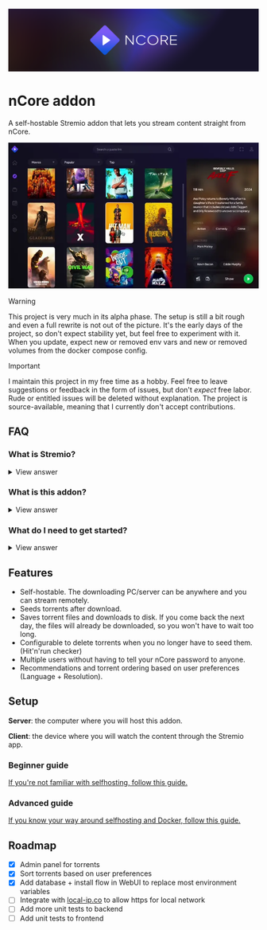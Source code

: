 ![banner](./assets/stremio-ncore-addon-banner.png)

# nCore addon

A self-hostable Stremio addon that lets you stream content straight from nCore.

![demo video](./assets/stremio-ncore-addon-demo-video.webp)

> [!WARNING]
> This project is very much in its alpha phase. The setup is still a bit rough and even a full rewrite is not out of the picture. It's the early days of the project, so don't expect stability yet, but feel free to experiment with it.
> When you update, expect new or removed env vars and new or removed volumes from the docker compose config.

> [!IMPORTANT]
> I maintain this project in my free time as a hobby. Feel free to leave suggestions or feedback in the form of issues, but don't _expect_ free labor. Rude or entitled issues will be deleted without explanation.
> The project is source-available, meaning that I currently don't accept contributions.

## FAQ

### What is Stremio?

<details>
<summary>
View answer
</summary>

Stremio is a media hub for your Smart TV, phone, or computer, just like Netflix, Disney+, or other services.

The differe is that Stremio doesn't provide any media sources by default, you have to use addons for that.

Learn more about Stremio [here](https://www.stremio.com/), or download the apps [here](https://www.stremio.com/downloads).

</details>

### What is this addon?

<details>
<summary>
View answer
</summary>

This project is an addon that connects your nCore account to Stremio. Without an addon, stremio will show no "streams" for any media.

Once you configure this addon, you will be able to click on any movie/show and you will see a list of all torrents for that particular media from nCore.

The addon will even rank them based on your configured preferences (language + resolution).

</details>

### What do I need to get started?

<details>
<summary>
View answer
</summary>

- nCore account (that isn't banned)
- A computer to host this program on
  - Docker needs to be installed
  - Needs enough free space where the downloaded files will fit.
  - This computer should ideally always be on (because it needs to seed the files back to nCore)
- A device that can run Stremio (newer LG/Samsung Smart TVs, an Android TV box, or just a laptop/PC)
- Your own domain name with HTTPS (tutorials coming soon...)
  - If you use Stremio on computer or an Android TV box and you don't want to share the addon with your friends and family, then this step can be optional.

</details>

## Features

- Self-hostable. The downloading PC/server can be anywhere and you can stream remotely.
- Seeds torrents after download.
- Saves torrent files and downloads to disk. If you come back the next day, the files will already be downloaded, so you won't have to wait too long.
- Configurable to delete torrents when you no longer have to seed them. (Hit'n'run checker)
- Multiple users without having to tell your nCore password to anyone.
- Recommendations and torrent ordering based on user preferences (Language + Resolution).

## Setup

**Server**: the computer where you will host this addon.

**Client**: the device where you will watch the content through the Stremio app.

### Beginner guide

[If you're not familiar with selfhosting, follow this guide.](./docs/installation-guides/beginners/beginners.md)

### Advanced guide

[If you know your way around selfhosting and Docker, follow this guide.](./docs/installation-guides/advanced/advanced.md)

## Roadmap

- [x] Admin panel for torrents
- [x] Sort torrents based on user preferences
- [x] Add database + install flow in WebUI to replace most environment variables
- [ ] Integrate with [local-ip.co](http://local-ip.co/) to allow https for local network
- [ ] Add more unit tests to backend
- [ ] Add unit tests to frontend
